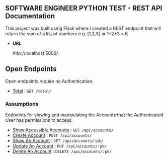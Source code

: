 **SOFTWARE ENGINEER PYTHON TEST - REST API Documentation**
----

This project was built using Flask where I created a REST endpoint that will return the sum of a list of numbers e.g. [1,2,3] => 1+2+3 = 6

* **URL**

  http://localhost:5000/

## Open Endpoints

Open endpoints require no Authentication.

* [Total](Total.md) : `GET /total/`

### Assumptions

Endpoints for viewing and manipulating the Accounts that the Authenticated User
has permissions to access.

* [Show Accessible Accounts](accounts/get.md) : `GET /api/accounts/`
* [Create Account](accounts/post.md) : `POST /api/accounts/`
* [Show An Account](accounts/pk/get.md) : `GET /api/accounts/:pk/`
* [Update An Account](accounts/pk/put.md) : `PUT /api/accounts/:pk/`
* [Delete An Account](accounts/pk/delete.md) : `DELETE /api/accounts/:pk/`